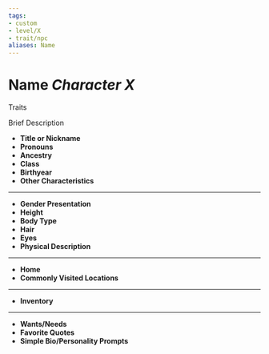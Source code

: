 ```yaml
---
tags:
- custom
- level/X
- trait/npc
aliases: Name
---
```

# Name *Character X*
Traits 

Brief Description

- **Title or Nickname** 
- **Pronouns** 
- **Ancestry** 
- **Class** 
- **Birthyear** 
- **Other Characteristics** 
---
- **Gender Presentation** 
- **Height** 
- **Body Type** 
- **Hair** 
- **Eyes** 
- **Physical Description** 
---
- **Home** 
- **Commonly Visited Locations** 
---
- **Inventory** 
---
- **Wants/Needs** 
- **Favorite Quotes** 
- **Simple Bio/Personality Prompts** 
